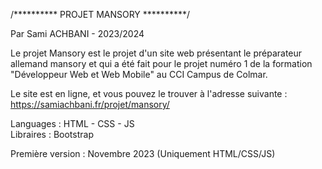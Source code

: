 /********** PROJET MANSORY **********/  

Par Sami ACHBANI - 2023/2024  

Le projet Mansory est le projet d'un site web présentant le préparateur allemand mansory et qui a été fait  pour le projet numéro 1 de la formation "Développeur Web et Web Mobile" au CCI Campus de Colmar.  

Le site est en ligne, et vous pouvez le trouver à l'adresse suivante :
https://samiachbani.fr/projet/mansory/

Languages : HTML - CSS - JS  
Libraires : Bootstrap  

Première version : Novembre 2023 (Uniquement HTML/CSS/JS)